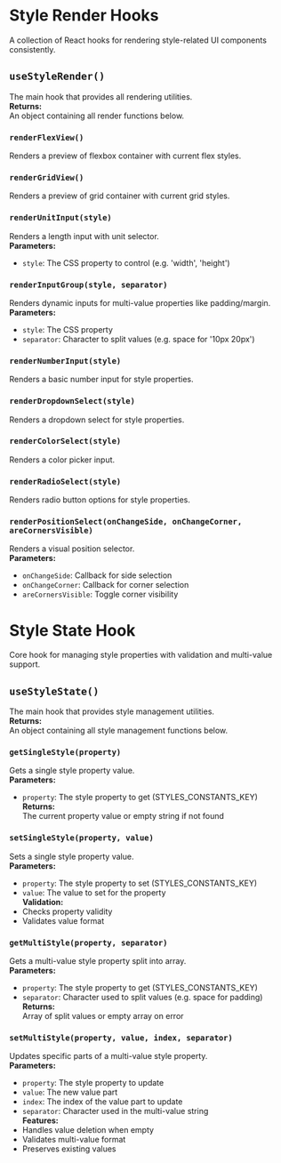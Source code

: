# Style Render Hooks

A collection of React hooks for rendering style-related UI components consistently.

## `useStyleRender()`

The main hook that provides all rendering utilities.  
**Returns:**  
An object containing all render functions below.

### `renderFlexView()`

Renders a preview of flexbox container with current flex styles.

### `renderGridView()`

Renders a preview of grid container with current grid styles.

### `renderUnitInput(style)`

Renders a length input with unit selector.  
**Parameters:**  

- `style`: The CSS property to control (e.g. 'width', 'height')

### `renderInputGroup(style, separator)`

Renders dynamic inputs for multi-value properties like padding/margin.  
**Parameters:**  

- `style`: The CSS property  
- `separator`: Character to split values (e.g. space for '10px 20px')

### `renderNumberInput(style)`

Renders a basic number input for style properties.

### `renderDropdownSelect(style)`

Renders a dropdown select for style properties.

### `renderColorSelect(style)`

Renders a color picker input.

### `renderRadioSelect(style)`

Renders radio button options for style properties.

### `renderPositionSelect(onChangeSide, onChangeCorner, areCornersVisible)`

Renders a visual position selector.  
**Parameters:**  

- `onChangeSide`: Callback for side selection  
- `onChangeCorner`: Callback for corner selection  
- `areCornersVisible`: Toggle corner visibility

# Style State Hook

Core hook for managing style properties with validation and multi-value support.

## `useStyleState()`

The main hook that provides style management utilities.  
**Returns:**  
An object containing all style management functions below.

### `getSingleStyle(property)`

Gets a single style property value.  
**Parameters:**  

- `property`: The style property to get (STYLES_CONSTANTS_KEY)  
**Returns:**  
The current property value or empty string if not found

### `setSingleStyle(property, value)`

Sets a single style property value.  
**Parameters:**  

- `property`: The style property to set (STYLES_CONSTANTS_KEY)  
- `value`: The value to set for the property  
**Validation:**  
- Checks property validity  
- Validates value format  

### `getMultiStyle(property, separator)`

Gets a multi-value style property split into array.  
**Parameters:**  

- `property`: The style property to get (STYLES_CONSTANTS_KEY)  
- `separator`: Character used to split values (e.g. space for padding)  
**Returns:**  
Array of split values or empty array on error  

### `setMultiStyle(property, value, index, separator)`

Updates specific parts of a multi-value style property.  
**Parameters:**  

- `property`: The style property to update  
- `value`: The new value part  
- `index`: The index of the value part to update  
- `separator`: Character used in the multi-value string  
**Features:**  
- Handles value deletion when empty  
- Validates multi-value format  
- Preserves existing values  
